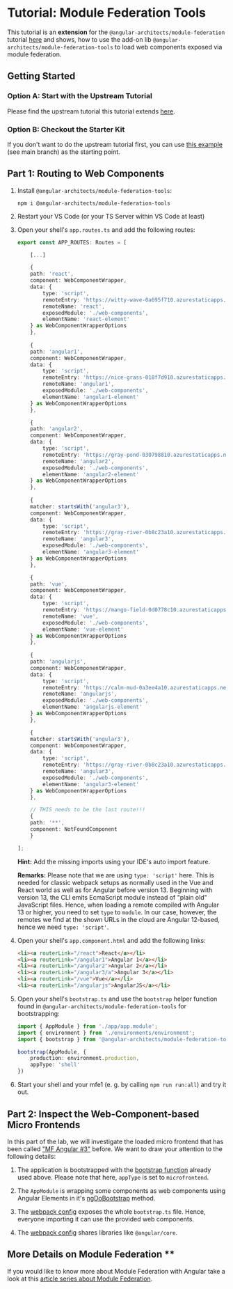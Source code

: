 # Tutorial: Module Federation Tools

This tutorial is an **extension** for the ``@angular-architects/module-federation`` tutorial [here](https://github.com/angular-architects/module-federation-plugin/blob/main/libs/mf/tutorial/tutorial.md) and shows, how to use the add-on lib ``@angular-architects/module-federation-tools`` to load web components exposed via module federation.

## Getting Started

### Option A: Start with the Upstream Tutorial

Please find the upstream tutorial this tutorial extends [here](https://github.com/angular-architects/module-federation-plugin/blob/main/libs/mf/tutorial/tutorial.md).

### Option B: Checkout the Starter Kit

If you don't want to do the upstream tutorial first, you can use [this example](https://github.com/manfredsteyer/module-federation-plugin-example) (see main branch) as the starting point.


## Part 1: Routing to Web Components

1. Install ``@angular-architects/module-federation-tools``:

    ```
    npm i @angular-architects/module-federation-tools
    ```

2. Restart your VS Code (or your TS Server within VS Code at least)

3. Open your shell's ``app.routes.ts`` and add the following routes:

    ```typescript
    export const APP_ROUTES: Routes = [

        [...]

        {
        path: 'react',
        component: WebComponentWrapper,
        data: {
            type: 'script',
            remoteEntry: 'https://witty-wave-0a695f710.azurestaticapps.net/remoteEntry.js',
            remoteName: 'react',
            exposedModule: './web-components',
            elementName: 'react-element'
        } as WebComponentWrapperOptions
        },   
        
        {
        path: 'angular1',
        component: WebComponentWrapper,
        data: {
            type: 'script',
            remoteEntry: 'https://nice-grass-018f7d910.azurestaticapps.net/remoteEntry.js',
            remoteName: 'angular1',
            exposedModule: './web-components',
            elementName: 'angular1-element'
        } as WebComponentWrapperOptions
        },    

        {
        path: 'angular2',
        component: WebComponentWrapper,
        data: {
            type: 'script',
            remoteEntry: 'https://gray-pond-030798810.azurestaticapps.net//remoteEntry.js',
            remoteName: 'angular2',
            exposedModule: './web-components',
            elementName: 'angular2-element'
        } as WebComponentWrapperOptions
        },   
        
        {
        matcher: startsWith('angular3'),
        component: WebComponentWrapper,
        data: {
            type: 'script',
            remoteEntry: 'https://gray-river-0b8c23a10.azurestaticapps.net/remoteEntry.js',
            remoteName: 'angular3',
            exposedModule: './web-components',
            elementName: 'angular3-element'
        } as WebComponentWrapperOptions
        }, 

        {
        path: 'vue',
        component: WebComponentWrapper,
        data: {
            type: 'script',
            remoteEntry: 'https://mango-field-0d0778c10.azurestaticapps.net/remoteEntry.js',
            remoteName: 'vue',
            exposedModule: './web-components',
            elementName: 'vue-element'
        } as WebComponentWrapperOptions
        },  
        
        {
        path: 'angularjs',
        component: WebComponentWrapper,
        data: {
            type: 'script',
            remoteEntry: 'https://calm-mud-0a3ee4a10.azurestaticapps.net/remoteEntry.js',
            remoteName: 'angularjs',
            exposedModule: './web-components',
            elementName: 'angularjs-element'
        } as WebComponentWrapperOptions
        },     

        {
        matcher: startsWith('angular3'),
        component: WebComponentWrapper,
        data: {
            type: 'script',
            remoteEntry: 'https://gray-river-0b8c23a10.azurestaticapps.net/remoteEntry.js',
            remoteName: 'angular3',
            exposedModule: './web-components',
            elementName: 'angular3-element'
        } as WebComponentWrapperOptions
        }, 

        // THIS needs to be the last route!!!
        {
        path: '**',
        component: NotFoundComponent
        }

    ];
    ```

    **Hint:** Add the missing imports using your IDE's auto import feature.

    **Remarks:** Please note that we are using ``type: 'script'`` here. This is needed for classic webpack setups as normally used in the Vue and React world as well as for Angular before version 13. Beginning with version 13, the CLI emits EcmaScript module instead of "plain old" JavaScript files. Hence, when loading a remote compiled with Angular 13 or higher, you need to set `type` to ``module``. In our case, however, the remotes we find at the shown URLs in the cloud are Angular 12-based, hence we need ``type: 'script'``.  


4. Open your shell's ``app.component.html`` and add the following links:

    ```html
    <li><a routerLink="/react">React</a></li>
    <li><a routerLink="/angular1">Angular 1</a></li>
    <li><a routerLink="/angular2">Angular 2</a></li>
    <li><a routerLink="/angular3/a">Angular 3</a></li>
    <li><a routerLink="/vue">Vue</a></li>
    <li><a routerLink="/angularjs">AngularJS</a></li>
    ```

5. Open your shell's ``bootstrap.ts`` and use the ``bootstrap`` helper function found in ``@angular-architects/module-federation-tools`` for bootstrapping:

    ```typescript
    import { AppModule } from './app/app.module';
    import { environment } from './environments/environment';
    import { bootstrap } from '@angular-architects/module-federation-tools';
    
    bootstrap(AppModule, {
        production: environment.production,
        appType: 'shell'
    })
    ```

6. Start your shell and your mfe1 (e. g. by calling ``npm run run:all``) and try it out.

## Part 2: Inspect the Web-Component-based Micro Frontends

In this part of the lab, we will investigate the loaded micro frontend that has been called ["MF Angular #3"](https://github.com/manfredsteyer/angular3-app) before. We want to draw your attention to the following details:

1. The application is bootstrapped with the [bootstrap function](https://github.com/manfredsteyer/angular3-app/blob/main/src/bootstrap.ts) already used above. Please note that here, ``appType`` is set to ``microfrontend``.

2. The ``AppModule`` is wrapping some components as web components using Angular Elements in it's [ngDoBootstrap](https://github.com/manfredsteyer/angular3-app/blob/main/src/app/app.module.ts) method.

3. The [webpack config](https://github.com/manfredsteyer/angular3-app/blob/main/webpack.config.js) exposes the whole ``bootstrap.ts`` file. Hence, everyone importing it can use the provided web components. 

4. The [webpack config](https://github.com/manfredsteyer/angular3-app/blob/main/webpack.config.js) shares libraries like ``@angular/core``. 


## More Details on Module Federation **

If you would like to know more about Module Federation with Angular take a look at this [article series about Module Federation](https://www.angulararchitects.io/aktuelles/the-microfrontend-revolution-part-2-module-federation-with-angular/).
